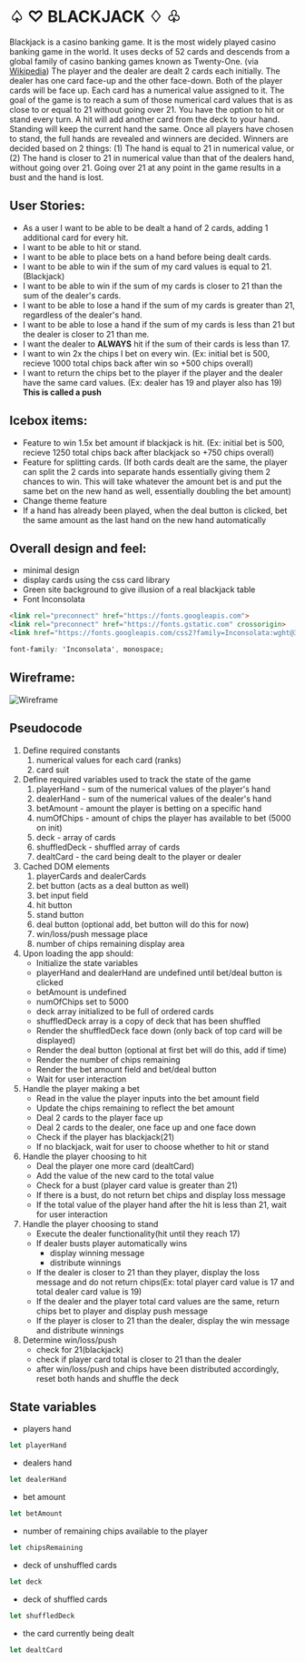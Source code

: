 # ♤ ♡ BLACKJACK ♢ ♧

Blackjack is a casino banking game. It is the most widely played casino banking game in the world. It uses decks of 52 cards and descends from a global family of casino banking games known as Twenty-One. (via [Wikipedia](https://en.wikipedia.org/wiki/Blackjack)) The player and the dealer are dealt 2 cards each initially. The dealer has one card face-up and the other face-down. Both of the player cards will be face up. Each card has a numerical value assigned to it. The goal of the game is to reach a sum of those numerical card values that is as close to or equal to 21 without going over 21. You have the option to hit or stand every turn. A hit will add another card from the deck to your hand. Standing will keep the current hand the same. Once all players have chosen to stand, the full hands are revealed and winners are decided. Winners are decided based on 2 things: (1) The hand is equal to 21 in numerical value, or (2) The hand is closer to 21 in numerical value than that of the dealers hand, without going over 21. Going over 21 at any point in the game results in a bust and the hand is lost. 

## User Stories:
- As a user I want to be able to be dealt a hand of 2 cards, adding 1 additional card for every hit.
- I want to be able to hit or stand.
- I want to be able to place bets on a hand before being dealt cards.
- I want to be able to win if the sum of my card values is equal to 21. (Blackjack)
- I want to be able to win if the sum of my cards is closer to 21 than the sum of the dealer's cards.
- I want to be able to lose a hand if the sum of my cards is greater than 21, regardless of the dealer's hand.
- I want to be able to lose a hand if the sum of my cards is less than 21 but the dealer is closer to 21 than me.
- I want the dealer to **ALWAYS** hit if the sum of their cards is less than 17.
- I want to win 2x the chips I bet on every win. (Ex: initial bet is 500, recieve 1000 total chips back after win so +500 chips overall)
- I want to return the chips bet to the player if the player and the dealer have the same card values. (Ex: dealer has 19 and player also has 19) **This is called a push**

## Icebox items:
- Feature to win 1.5x bet amount if blackjack is hit. (Ex: initial bet is 500, recieve 1250 total chips back after blackjack so +750 chips overall)
- Feature for splitting cards. (If both cards dealt are the same, the player can split the 2 cards into separate hands essentially giving them 2 chances to win. This will take whatever the amount bet is and put the same bet on the new hand as well, essentially doubling the bet amount)
- Change theme feature
- If a hand has already been played, when the deal button is clicked, bet the same amount as the last hand on the new hand automatically

## Overall design and feel:
- minimal design
- display cards using the css card library
- Green site background to give illusion of a real blackjack table
- Font Inconsolata
```html
<link rel="preconnect" href="https://fonts.googleapis.com">
<link rel="preconnect" href="https://fonts.gstatic.com" crossorigin>
<link href="https://fonts.googleapis.com/css2?family=Inconsolata:wght@300&display=swap" rel="stylesheet">
```
```css
font-family: 'Inconsolata', monospace;
```
## Wireframe:
<img src="https://i.imgur.com/BchliSZ.jpg" alt="Wireframe"/>
    
## Pseudocode
1. Define required constants
    1. numerical values for each card (ranks)
    2. card suit
2. Define required variables used to track the state of the game
    1. playerHand - sum of the numerical values of the player's hand
    2. dealerHand - sum of the numerical values of the dealer's hand
    3. betAmount - amount the player is betting on a specific hand
    4. numOfChips - amount of chips the player has available to bet (5000 on init)
    5. deck - array of cards
    6. shuffledDeck - shuffled array of cards
    7. dealtCard - the card being dealt to the player or dealer
3. Cached DOM elements
    1. playerCards and dealerCards
    2. bet button (acts as a deal button as well)
    3. bet input field
    4. hit button
    5. stand button
    6. deal button (optional add, bet button will do this for now)
    6. win/loss/push message place
    7. number of chips remaining display area
4. Upon loading the app should:
    - Initialize the state variables
    - playerHand and dealerHand are undefined until bet/deal button is clicked
    - betAmount is undefined
    - numOfChips set to 5000
    - deck array initialized to be full of ordered cards
    - shuffledDeck array is a copy of deck that has been shuffled
    - Render the shuffledDeck face down (only back of top card will be displayed)
    - Render the deal button (optional at first bet will do this, add if time)
    - Render the number of chips remaining
    - Render the bet amount field and bet/deal button
    - Wait for user interaction
5. Handle the player making a bet
    - Read in the value the player inputs into the bet amount field
    - Update the chips remaining to reflect the bet amount
    - Deal 2 cards to the player face up
    - Deal 2 cards to the dealer, one face up and one face down
    - Check if the player has blackjack(21)
    - If no blackjack, wait for user to choose whether to hit or stand
6. Handle the player choosing to hit
    - Deal the player one more card (dealtCard)
    - Add the value of the new card to the total value
    - Check for a bust (player card value is greater than 21)
    - If there is a bust, do not return bet chips and display loss message
    - If the total value of the player hand after the hit is less than 21, wait for user interaction
7. Handle the player choosing to stand
    - Execute the dealer functionality(hit until they reach 17)
    - If dealer busts player automatically wins
        - display winning message
        - distribute winnings
    - If the dealer is closer to 21 than they player, display the loss message and do not return chips(Ex: total player card value is 17 and total dealer card value is 19)
    - If the dealer and the player total card values are the same, return chips bet to player and display push message
    - If the player is closer to 21 than the dealer, display the win message and distribute winnings
8. Determine win/loss/push
    - check for 21(blackjack)
    - check if player card total is closer to 21 than the dealer
    - after win/loss/push and chips have been distributed accordingly, reset both hands and shuffle the deck

## State variables
- players hand
```javascript
let playerHand
```
- dealers hand
```javascript
let dealerHand
```
- bet amount
```javascript
let betAmount
```
- number of remaining chips available to the player
```javascript
let chipsRemaining
```
- deck of unshuffled cards
```javascript
let deck
```
- deck of shuffled cards
```javascript
let shuffledDeck
```
- the card currently being dealt
```javascript
let dealtCard
```